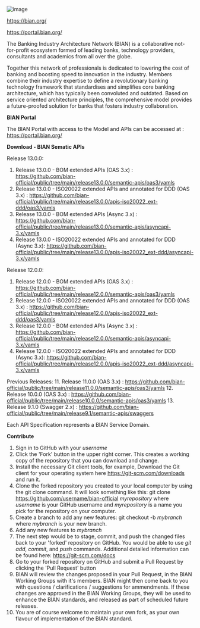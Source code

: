 ![image](https://user-images.githubusercontent.com/75980500/109956689-d6e5d280-7cdb-11eb-86be-c853000a5b7e.png)


https://bian.org/

https://portal.bian.org/ 

The Banking Industry Architecture Network (BIAN) is a collaborative not-for-profit ecosystem formed of leading banks, technology providers, consultants and academics from all over the globe.

Together this network of professionals is dedicated to lowering the cost of banking and boosting speed to innovation in the industry. Members combine their industry expertise to define a revolutionary banking technology framework that standardises and simplifies core banking architecture, which has typically been convoluted and outdated. Based on service oriented architecture principles, the comprehensive model provides a future-proofed solution for banks that fosters industry collaboration.


**BIAN Portal**

The BIAN Portal with access to the Model and APIs can be accessed at : https://portal.bian.org/


**Download - BIAN Sematic APIs**

Release 13.0.0:
1. Release 13.0.0 - BOM extended APIs (OAS 3.x) : https://github.com/bian-official/public/tree/main/release13.0.0/semantic-apis/oas3/yamls
2. Release 13.0.0 - ISO20022 extended APIs and annotated for DDD (OAS 3.x) : https://github.com/bian-official/public/tree/main/release13.0.0/apis-iso20022_ext-ddd/oas3/yamls
3. Release 13.0.0 - BOM extended APIs (Async 3.x) : https://github.com/bian-official/public/tree/main/release13.0.0/semantic-apis/asyncapi-3.x/yamls
4. Release 13.0.0 - ISO20022 extended APIs and annotated for DDD (Async 3.x): https://github.com/bian-official/public/tree/main/release13.0.0/apis-iso20022_ext-ddd/asyncapi-3.x/yamls

Release 12.0.0: 
1. Release 12.0.0 - BOM extended APIs (OAS 3.x) : https://github.com/bian-official/public/tree/main/release12.0.0/semantic-apis/oas3/yamls
2. Release 12.0.0 - ISO20022 extended APIs and annotated for DDD (OAS 3.x) : https://github.com/bian-official/public/tree/main/release12.0.0/apis-iso20022_ext-ddd/oas3/yamls
3. Release 12.0.0 - BOM extended APIs (Async 3.x) : https://github.com/bian-official/public/tree/main/release12.0.0/semantic-apis/asyncapi-3.x/yamls
4. Release 12.0.0 - ISO20022 extended APIs and annotated for DDD (Async 3.x): https://github.com/bian-official/public/tree/main/release12.0.0/apis-iso20022_ext-ddd/asyncapi-3.x/yamls

Previous Releases: 
11. Release 11.0.0 (OAS 3.x) : https://github.com/bian-official/public/tree/main/release11.0.0/semantic-apis/oas3/yamls
12. Release 10.0.0 (OAS 3.x) : https://github.com/bian-official/public/tree/main/release10.0.0/semantic-apis/oas3/yamls
13. Release 9.1.0 (Swagger 2.x) : https://github.com/bian-official/public/tree/main/release9.1/semantic-apis/swaggers

Each API Specification represents a BIAN Service Domain.




**Contribute**

1. Sign in to GitHub with your _username_
2. Click the 'Fork' button in the upper right corner. This creates a working copy of the repository that you can download and change.
3. Install the necessary Git client tools, for example, Download the Git client for your operating system here https://git-scm.com/downloads and run it.
4. Clone the forked repository you created to your local computer by using the git clone command. It will look something like this:
    git clone https://github.com/username/bian-official _myrepository_
    where _username_ is your GitHub username and _myrepository_ is a name you pick for the repository on your computer.
5. Create a branch to add any new features:
    git checkout -b _mybranch_
    where _mybranch_ is your new branch.
6. Add any new features to _mybranch_
7. The next step would be to stage, commit, and push the changed files back to your 'forked' repository on GitHub. You would be able to use _git add_, _commit_, and _push_ commands. Additional detailed information can be found here: https://git-scm.com/docs
8. Go to your forked repository on GitHub and submit a Pull Request by clicking the 'Pull Request' button
9. BIAN will review the changes proposed in your Pull Request, in the BIAN Working Groups with it's members. BIAN might then come back to you with questions / clarifications / suggestions for ammendments. If these changes are approved in the BIAN Working Groups, they will be used to enhance the BIAN standards, and released as part of scheduled future releases. 
10. You are of course welcome to maintain your own fork, as your own flavour of implementation of the BIAN standard.
